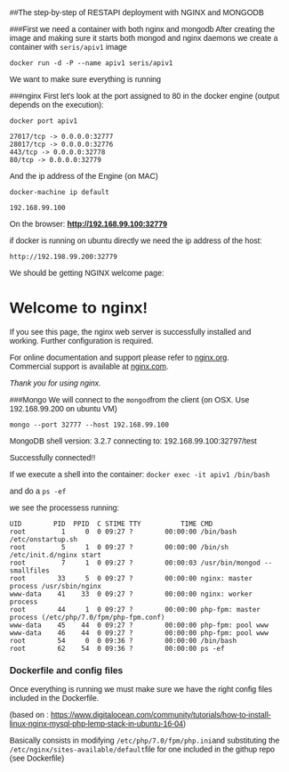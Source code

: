 ##The step-by-step of RESTAPI deployment with NGINX and MONGODB

###First we need a container with both nginx and mongodb
After creating the image and making sure it starts both mongod and nginx daemons
we create a container with `seris/apiv1` image

`docker run -d -P --name apiv1 seris/apiv1`

We want to make sure everything is running

###nginx
First let's look at the port assigned to 80 in the docker engine (output depends on the execution):

`docker port apiv1`
```
27017/tcp -> 0.0.0.0:32777
28017/tcp -> 0.0.0.0:32776
443/tcp -> 0.0.0.0:32778
80/tcp -> 0.0.0.0:32779
```
And the ip address of the Engine (on MAC)

`docker-machine ip default`

`192.168.99.100`

On the browser: **http://192.168.99.100:32779**

if docker is running on ubuntu directly we need the ip address of the host:

`http://192.198.99.200:32779`

We should be getting NGINX welcome page:

<head>
<title>Welcome to nginx!</title>
<style>
    body {
        width: 35em;
        margin: 0 auto;
        font-family: Tahoma, Verdana, Arial, sans-serif;
    }
</style>
</head>
<body>
<h1>Welcome to nginx!</h1>
<p>If you see this page, the nginx web server is successfully installed and
working. Further configuration is required.</p>

<p>For online documentation and support please refer to
<a href="http://nginx.org/">nginx.org</a>.<br/>
Commercial support is available at
<a href="http://nginx.com/">nginx.com</a>.</p>

<p><em>Thank you for using nginx.</em></p>
</body>
</html>

###Mongo
We will connect to the `mongod`from the client (on OSX. Use 192.168.99.200 on ubuntu VM)

`mongo --port 32777 --host 192.168.99.100`

MongoDB shell version: 3.2.7
connecting to: 192.168.99.100:32797/test

Successfully connected!!

If we execute a shell into the container: `docker exec -it apiv1 /bin/bash`

and do a `ps -ef`

we see the processess running:

```
UID        PID  PPID  C STIME TTY          TIME CMD
root         1     0  0 09:27 ?        00:00:00 /bin/bash /etc/onstartup.sh
root         5     1  0 09:27 ?        00:00:00 /bin/sh /etc/init.d/nginx start
root         7     1  0 09:27 ?        00:00:03 /usr/bin/mongod --smallfiles
root        33     5  0 09:27 ?        00:00:00 nginx: master process /usr/sbin/nginx
www-data    41    33  0 09:27 ?        00:00:00 nginx: worker process
root        44     1  0 09:27 ?        00:00:00 php-fpm: master process (/etc/php/7.0/fpm/php-fpm.conf)
www-data    45    44  0 09:27 ?        00:00:00 php-fpm: pool www
www-data    46    44  0 09:27 ?        00:00:00 php-fpm: pool www
root        54     0  0 09:36 ?        00:00:00 /bin/bash
root        62    54  0 09:36 ?        00:00:00 ps -ef
```
### Dockerfile and config files
Once everything is running we must make sure we have the right config files included in the Dockerfile.

(based on : https://www.digitalocean.com/community/tutorials/how-to-install-linux-nginx-mysql-php-lemp-stack-in-ubuntu-16-04)

Basically consists in modifying `/etc/php/7.0/fpm/php.ini`and substituting the `/etc/nginx/sites-available/default`file for one
included in the githup repo (see Dockerfile)

